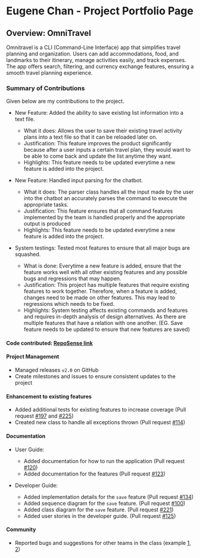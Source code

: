 # Eugene Chan - Project Portfolio Page

## Overview: OmniTravel

Omnitravel is a CLI (Command-Line Interface) app that simplifies travel planning and organization.
Users can add accommodations, food, and landmarks to their itinerary, manage activities easily, and track expenses.
The app offers search, filtering, and currency exchange features, ensuring a smooth travel planning experience.


### Summary of Contributions

Given below are my contributions to the project. 

* New Feature: Added the ability to save existing list information into a text file.
  * What it does: Allows the user to save their existing travel activity plans into a text file so that it can be
  reloaded later on.
  * Justification: This feature improves the product significantly because after a user inputs a certain travel plan, 
  they would want to be able to come back and update the list anytime they want.
  * Highlights: This feature needs to be updated everytime a new feature is added into the project.

* New Feature: Handled input parsing for the chatbot.
  * What it does: The parser class handles all the input made by the user into the chatbot an accurately parses the
  command to execute the appropriate tasks.
  * Justification: This feature ensures that all command features implemented by the team is handled properly and the 
  appropriate output is produced
  * Highlights: This feature needs to be updated everytime a new feature is added into the project.

* System testings: Tested most features to ensure that all major bugs are squashed.
  * What is done: Everytime a new feature is added, ensure that the feature works well with all other existing features
  and any possible bugs and regressions that may happen.
  * Justification: This project has multiple features that require existing features to work together. Therefore, when
  a feature is added, changes need to be made on other features. This may lead to regressions which needs to be fixed.
  * Highlights: System testing affects existing commands and features and requires in-depth analysis of design 
  alternatives. As there are multiple features that have a relation with one another. (EG. Save feature needs to be
  updated to ensure that new features are saved)

#### Code contributed: [RepoSense link](https://nus-cs2113-ay2324s2.github.io/tp-dashboard/?search=eugene&sort=groupTitle&sortWithin=title&timeframe=commit&mergegroup=&groupSelect=groupByRepos&breakdown=true&checkedFileTypes=docs~functional-code~test-code~other&since=2024-02-23&tabOpen=true&tabType=authorship&tabAuthor=EugeneChanJiajun&tabRepo=AY2324S2-CS2113-T12-4%2Ftp%5Bmaster%5D&authorshipIsMergeGroup=false&authorshipFileTypes=docs~functional-code~test-code~other&authorshipIsBinaryFileTypeChecked=false&authorshipIsIgnoredFilesChecked=false)

#### Project Management
 * Managed releases `v2.0` on GitHub
 * Create milestones and issues to ensure consistent updates to the project

#### Enhancement to existing features
 * Added additional tests for existing features to increase coverage (Pull request [#197](https://github.com/AY2324S2-CS2113-T12-4/tp/pull/197) and [#225](https://github.com/AY2324S2-CS2113-T12-4/tp/pull/225))
 * Created new class to handle all exceptions thrown (Pull request [#114](https://github.com/AY2324S2-CS2113-T12-4/tp/pull/114))


#### Documentation
* User Guide:
  * Added documentation for how to run the application (Pull request [#120](https://github.com/AY2324S2-CS2113-T12-4/tp/pull/120))
  * Added documentation for the features (Pull request [#123](https://github.com/AY2324S2-CS2113-T12-4/tp/pull/123))

* Developer Guide:
  * Added implementation details for the `save` feature (Pull request [#134](https://github.com/AY2324S2-CS2113-T12-4/tp/pull/134))
  * Added sequence diagram for the `save` feature. (Pull request [#100](https://github.com/AY2324S2-CS2113-T12-4/tp/pull/100))
  * Added class diagram for the `save` feature. (Pull request [#221](https://github.com/AY2324S2-CS2113-T12-4/tp/pull/221))
  * Added user stories in the developer guide. (Pull request [#125](https://github.com/AY2324S2-CS2113-T12-4/tp/pull/125))

#### Community
* Reported bugs and suggestions for other teams in the class (example [1](https://github.com/nus-cs2113-AY2324S2/tp/pull/42/files), [2](https://github.com/EugeneChanJiajun/ped/issues))
